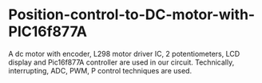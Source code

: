 # Position-control-to-DC-motor-with-PIC16f877A
A dc motor with encoder, L298 motor driver IC, 2 potentiometers, LCD display and Pic16f877A controller are used in our circuit. Technically, interrupting, ADC, PWM, P control techniques are used.
